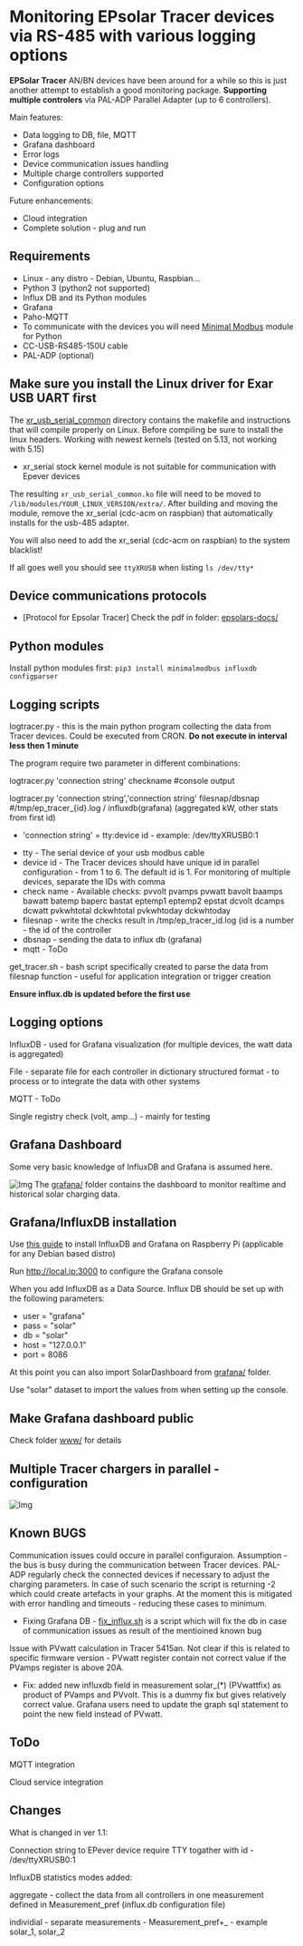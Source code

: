 Monitoring EPsolar Tracer devices via RS-485 with various logging options 
=========================================================================

**EPSolar Tracer** AN/BN devices have been around for a while so this is just another attempt to establish a good monitoring package.
**Supporting multiple controlers** via PAL-ADP Parallel Adapter (up to 6 controllers).

Main features:
* Data logging to DB, file, MQTT
* Grafana dashboard
* Error logs
* Device communication issues handling
* Multiple charge controllers supported
* Configuration options

Future enhancements:
* Cloud integration
* Complete solution - plug and run

## Requirements
- Linux - any distro - Debian, Ubuntu, Raspbian...
- Python 3 (python2 not supported)
- Influx DB and its Python modules
- Grafana
- Paho-MQTT 
- To communicate with the devices you will need [Minimal Modbus](https://minimalmodbus.readthedocs.io/en/stable/) module for Python
- CC-USB-RS485-150U cable
- PAL-ADP (optional)

Make sure you install the Linux driver for Exar USB UART first
--------------------------------------------------------------
The [xr_usb_serial_common](xr_usb_serial_common-1a/) directory contains the makefile and instructions that will compile properly on Linux. Before compiling be sure to install the linux headers.
Working with newest kernels (tested on 5.13, not working with 5.15)

* xr_serial stock kernel module is not suitable for communication with Epever devices

The resulting `xr_usb_serial_common.ko` file will need to be moved to `/lib/modules/YOUR_LINUX_VERSION/extra/`.
After building and moving the module, remove the xr_serial (cdc-acm on raspbian) that automatically installs for the usb-485 adapter.

You will also need to add the xr_serial (cdc-acm on raspbian) to the system blacklist!

If all goes well you should see `ttyXRUSB` when listing `ls /dev/tty*`

Device communications protocols
-------------------------------
* [Protocol for Epsolar Tracer] Check the pdf in folder: [epsolars-docs/](epsolars-docs/)

Python modules
--------------
Install python modules first:
`pip3 install minimalmodbus influxdb configparser`

Logging scripts
---------------
logtracer.py - this is the main python program collecting the data from Tracer devices. Could be executed from CRON. **Do not execute in interval less then 1 minute**

The program require two parameter in different combinations:

logtracer.py 'connection string' checkname  #console output
  
logtracer.py 'connection string','connection string' filesnap/dbsnap  #/tmp/ep_tracer_{id}.log / influxdb(grafana) (aggregated kW, other stats from first id)
- 'connection string' = tty:device id - example: /dev/ttyXRUSB0:1

* tty - The serial device of your usb modbus cable
* device id - The Tracer devices should have unique id in parallel configuration - from 1 to 6. The default id is 1. For monitoring of multiple devices, separate the IDs with comma 
* check name - Available checks: pvvolt pvamps pvwatt bavolt baamps bawatt batemp baperc bastat eptemp1 eptemp2 epstat dcvolt dcamps dcwatt pvkwhtotal dckwhtotal pvkwhtoday dckwhtoday
* filesnap - write the checks result in /tmp/ep_tracer_id.log (id is a number - the id of the controller
* dbsnap - sending the data to influx db (grafana)
* mqtt - ToDo

get_tracer.sh - bash script specifically created to parse the data from filesnap function - useful for application integration or trigger creation

**Ensure influx.db is updated before the first use**

Logging options
---------------
InfluxDB - used for Grafana visualization (for multiple devices, the watt data is aggregated)

File - separate file for each controller in dictionary structured format - to process or to integrate the data with other systems

MQTT - ToDo

Single registry check (volt, amp...) - mainly for testing


Grafana Dashboard
-----------------
Some very basic knowledge of InfluxDB and Grafana is assumed here.

![Img](grafana/screenshot.png)
The [grafana/](grafana/) folder contains the dashboard to monitor realtime and historical solar charging data.

## Grafana/InfluxDB installation

Use [this guide](https://simonhearne.com/2020/pi-influx-grafana/) to install InfluxDB and Grafana on Raspberry Pi (applicable for any Debian based distro)

Run http://local.ip:3000 to configure the Grafana console

When you add InfluxDB as a Data Source. Influx DB should be set up with the following parameters:

- user = "grafana"
- pass = "solar"
- db   = "solar"
- host = "127.0.0.1"
- port = 8086

At this point you can also import SolarDashboard from [grafana/](grafana/) folder.

Use "solar" dataset to import the values from when setting up the console.

## Make Grafana dashboard public

Check folder [www/](www/) for details


Multiple Tracer chargers in parallel - configuration
----------------------------------------------------
![Img](epsolars-docs/tracer_in_parallel.png)


Known BUGS
----------
Communication issues could occure in parallel configuraion. Assumption - the bus is busy during the communication between Tracer devices. PAL-ADP regularly check the connected devices if necessary to adjust the charging parameters. In case of such scenario the script is returning -2 which could create artefacts in your graphs. At the moment this is mitigated with error handling and timeouts - reducing these cases to minimum.

* Fixing Grafana DB - [fix_influx.sh](fix_influx.sh) is a script which will fix the db in case of communication issues as result of the mentioined known bug

Issue with PVwatt calculation in Tracer 5415an.
Not clear if this is related to specific firmware version - PVwatt register contain not correct value if the PVamps register is above 20A.

* Fix: added new influxdb field in measurement solar_(*) (PVwattfix) as product of PVamps and PVvolt. This is a dummy fix but gives relatively correct value. Grafana users need to update the graph sql statement to point the new field instead of PVwatt.


ToDo
----

MQTT integration

Cloud service integration

Changes
----
What is changed in ver 1.1:

Connection string to EPever device require TTY togather with id - /dev/ttyXRUSB0:1

InfluxDB statistics modes added:

aggregate - collect the data from all controllers in one measurement defined in Measurement_pref (influx.db configuration file)

individial - separate measurements -  Measurement_pref+_<id> - example solar_1, solar_2
  
